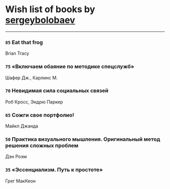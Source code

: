 # Wish list of books by [sergeybolobaev](http://vk.com/id37918255)
---

### `85` Eat that frog
Brian Tracy

### `75` «Включаем обаяние по методике спецслужб»
Шафер Дж., Карлинс М.

### `70` Невидимая сила социальных связей
Роб Кросс, Эндрю Паркер

### `65` Сожги свое портфолио!
Майкл Джанда

### `50` Практика визуального мышления. Оригинальный метод решения сложных проблем
Дэн Роэм

### `35` «Эссенциализм. Путь к простоте»
Грег МакКеон

